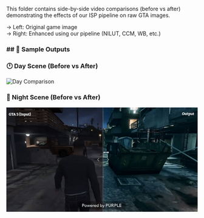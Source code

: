 This folder contains side-by-side video comparisons (before vs after) demonstrating the effects of our ISP pipeline on raw GTA images.

→ Left: Original game image  
→ Right: Enhanced using our pipeline (NILUT, CCM, WB, etc.)


### ## 🎥 Sample Outputs

### 🕛 Day Scene (Before vs After)
![Day Comparison](sample_outputs_isp/gta_before_after_day.gif)

### 🌙 Night Scene (Before vs After)
![Night Comparison](sample_outputs_isp/gta_before_after_night.gif)

